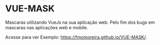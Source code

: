 # VUE-MASK
Mascaras utilizando VueJs na sua aplicação web. Pelo fim dos bugs em mascaras nas aplicações web e mobile.

Acesse para ver Exemplo:  https://fmomoreira.github.io/VUE-MASK/.
